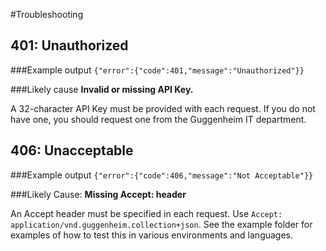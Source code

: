 #Troubleshooting

## 401: Unauthorized

###Example output
 ```{"error":{"code":401,"message":"Unauthorized"}}```

###Likely cause
**Invalid or missing API Key.**

A 32-character API Key must be provided with each request. If you do not have one, you should request one from the Guggenheim IT department. 

## 406: Unacceptable

###Example output
```{"error":{"code":406,"message":"Not Acceptable"}}```

###Likely Cause:
**Missing Accept: header**


An Accept header must be specified in each request. Use ```Accept: application/vnd.guggenheim.collection+json```. See the example folder for examples of how to test this in various environments and languages.

